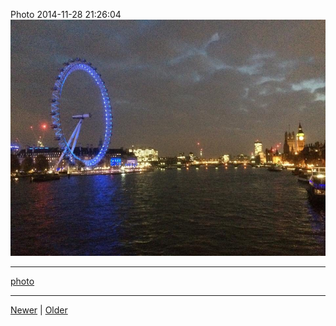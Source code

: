 <!--
title: Photo 2014-11-28 21
date: 2020-06-28T14:43:49.636Z
tags: photo
-->


Photo 2014-11-28 21:26:04
![](103831788682-0.jpg)

<!--BOTTOM-POST-NAVIGATION-->
---

[photo](tag-photo.md)

---

[Newer](103308570702.md) | [Older](103886210632.md)